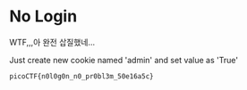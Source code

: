 # No Login

WTF,,,아 완전 삽질했네...

Just create new cookie named 'admin' and set value as 'True'

`picoCTF{n0l0g0n_n0_pr0bl3m_50e16a5c}`